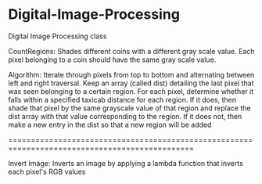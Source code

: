 # Digital-Image-Processing
Digital Image Processing class

CountRegions: 
Shades different coins with a different gray scale value. Each pixel belonging to a coin
should have the same gray scale value. 

Algorithm:
Iterate through pixels from top to bottom and alternating between left and right traversal.
Keep an array (called dist) detailing the last pixel that was seen belonging to a certain region.
For each pixel, determine whether it falls within a specified taxicab distance for each region.
If it does, then shade that pixel by the same grayscale value of that region and replace the dist
array with that value corresponding to the region.
If it does not, then make a new entry in the dist so that a new region will be added 

===============================================================================================

Invert Image: Inverts an image by applying a lambda function that inverts each pixel's RGB values
